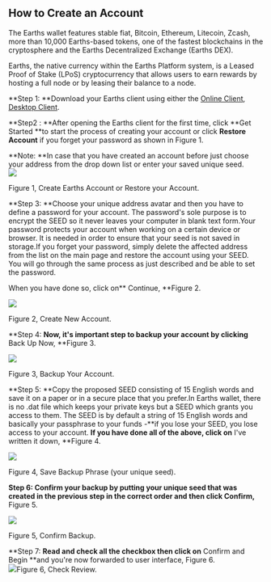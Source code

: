 ## **How to Create an Account**

The Earths wallet features stable fiat, Bitcoin, Ethereum, Litecoin, Zcash, more than 10,000 Earths-based tokens, one of the fastest blockchains in the cryptosphere and the Earths Decentralized Exchange \(Earths DEX\).

Earths, the native currency within the Earths Platform system, is a Leased Proof of Stake \(LPoS\) cryptocurrency that allows users to earn rewards by hosting a full node or by leasing their balance to a node.

**Step 1: **Download your Earths client using either the [Online Client](https://earths.ga/product), [Desktop Client](https://earths.ga/product).

**Step2 : **After opening the Earths client for the first time, click **Get Started **to start the process of creating your account or click **Restore Account** if you forget your password as shown in Figure 1.

**Note: **In case that you have created an account before just choose your address from the drop down list or enter your saved unique seed.  
![](/_assets/Webp.net-resizeimage.png)

Figure 1, Create Earths Account or Restore your Account.  


**Step 3: **Choose your unique address avatar and then you have to define a password for your account. The password's sole purpose is to encrypt the SEED so it never leaves your computer in blank text form.Your password protects your account when working on a certain device or browser. It is needed in order to ensure that your seed is not saved in storage.If you forget your password, simply delete the affected address from the list on the main page and restore the account using your SEED. You will go through the same process as just described and be able to set the password.

When you have done so, click on** Continue, **Figure 2.

![](/_assets/Webp.net-resizeimage-2.png)

Figure 2, Create New Account.  


**Step 4: **Now, it's important step to backup your account by clicking** Back Up Now, **Figure 3.

![](/_assets/Webp.net-resizeimage-3.png)

Figure 3, Backup Your Account.  


**Step 5: **Copy the proposed SEED consisting of 15 English words and save it on a paper or in a secure place that you prefer.In Earths wallet, there is no .dat file which keeps your private keys but a SEED which grants you access to them. The SEED is by default a string of 15 English words and basically your passphrase to your funds -**if you lose your SEED, you lose access to your account. **If you have done all of the above, click on** I've written it down, **Figure 4.

![](/_assets/Webp.net-resizeimage-4.png)

Figure 4, Save Backup Phrase \(your unique seed\).  


**Step 6: **Confirm your backup by putting your unique seed that was created in the previous step in the correct order and then** click Confirm,** Figure 5.

![](/_assets/Webp.net-resizeimage-5.png)

Figure 5, Confirm Backup.  


**Step 7: **Read and check all the checkbox then click on** Confirm and Begin **and you're now forwarded to user interface, Figure 6.  
![](/_assets/Webp.net-resizeimage-6.png)Figure 6, Check Review.

